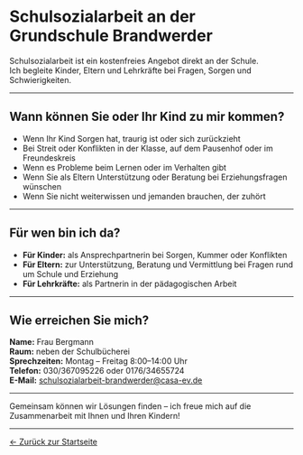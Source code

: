 # Schulsozialarbeit an der Grundschule Brandwerder

Schulsozialarbeit ist ein kostenfreies Angebot direkt an der Schule.  
Ich begleite Kinder, Eltern und Lehrkräfte bei Fragen, Sorgen und Schwierigkeiten.

---

## Wann können Sie oder Ihr Kind zu mir kommen?

- Wenn Ihr Kind Sorgen hat, traurig ist oder sich zurückzieht
- Bei Streit oder Konflikten in der Klasse, auf dem Pausenhof oder im Freundeskreis
- Wenn es Probleme beim Lernen oder im Verhalten gibt
- Wenn Sie als Eltern Unterstützung oder Beratung bei Erziehungsfragen wünschen
- Wenn Sie nicht weiterwissen und jemanden brauchen, der zuhört

---

## Für wen bin ich da?

- **Für Kinder:** als Ansprechpartnerin bei Sorgen, Kummer oder Konflikten  
- **Für Eltern:** zur Unterstützung, Beratung und Vermittlung bei Fragen rund um Schule und Erziehung  
- **Für Lehrkräfte:** als Partnerin in der pädagogischen Arbeit

---

## Wie erreichen Sie mich?

**Name:** Frau Bergmann  
**Raum:** neben der Schulbücherei  
**Sprechzeiten:** Montag – Freitag 8:00–14:00 Uhr  
**Telefon:** 030/367095226 oder 0176/34655724  
**E-Mail:** [schulsozialarbeit-brandwerder@casa-ev.de](mailto:schulsozialarbeit-brandwerder@casa-ev.de)

---

Gemeinsam können wir Lösungen finden – ich freue mich auf die Zusammenarbeit mit Ihnen und Ihren Kindern!

---

[← Zurück zur Startseite](index.md)
